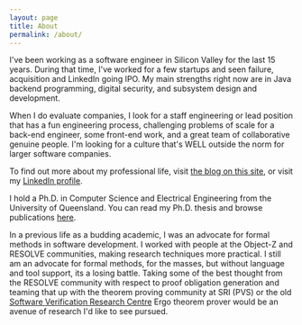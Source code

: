 ```yaml
---
layout: page
title: About
permalink: /about/
---
```


I've been working as a software engineer in Silicon Valley for the last 15 years. During that time, I've worked for a few startups and seen failure, acquisition and LinkedIn going IPO. My main strengths right now are in Java backend programming, digital security, and subsystem design and development.

When I do evaluate companies, I look for a staff engineering or lead position that has a fun engineering process, challenging problems of scale for a back-end engineer, some front-end work, and a great team of collaborative genuine people. I'm looking for a culture that's WELL outside the norm for larger software companies.

To find out more about my professional life, visit [the blog on this site]({{site.url}}), or visit my [LinkedIn profile][linkedin-profile].

I hold a Ph.D. in Computer Science and Electrical Engineering from the University of Queensland. You can read my Ph.D. thesis and browse publications [here][my-publications].

In a previous life as a budding academic, I was an advocate for formal methods in software development. I worked with people at the Object-Z and RESOLVE communities, making research techniques more practical. I still am an advocate for formal methods, for the masses, but without language and tool support, its a losing battle.  Taking some of the best thought from the RESOLVE community with respect to proof obligation generation and teaming that up with the theorem proving community at SRI (PVS) or the old [Software Verification Research Centre][svrc-home] Ergo theorem prover would be an avenue of research I'd like to see pursued.

[linkedin-profile]: https://linkedin.com/in/satkinson
[svrc-home]: http://www.itee.uq.edu.au/research 
[my-publications]: {{site.url}}/rackspace/pubs/index.html
